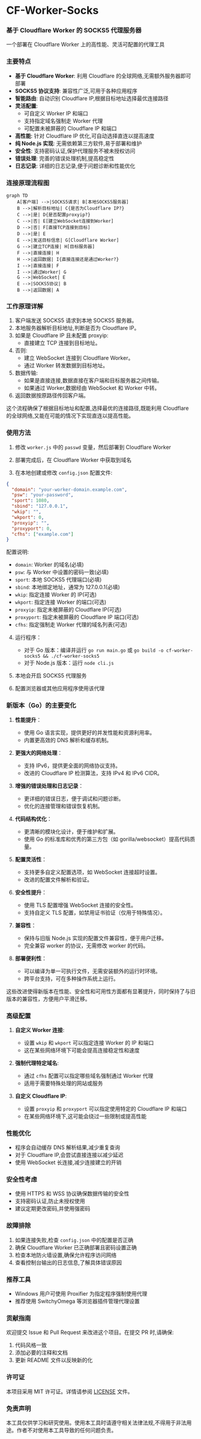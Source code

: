 # CF-Worker-Socks

### 基于 Cloudflare Worker 的 SOCKS5 代理服务器

一个部署在 Cloudflare Worker 上的高性能、灵活可配置的代理工具

### 主要特点

- **基于 Cloudflare Worker**: 利用 Cloudflare 的全球网络,无需额外服务器即可部署
- **SOCKS5 协议支持**: 兼容性广泛,可用于各种应用程序
- **智能路由**: 自动识别 Cloudflare IP,根据目标地址选择最优连接路径
- **灵活配置**:
  - 可自定义 Worker IP 和端口
  - 支持指定域名强制走 Worker 代理
  - 可配置未被屏蔽的 Cloudflare IP 和端口
- **高性能**: 针对 Cloudflare IP 优化,可自动选择直连以提高速度
- **纯 Node.js 实现**: 无需依赖第三方软件,易于部署和维护
- **安全性**: 支持密码认证,保护代理服务不被未授权访问
- **错误处理**: 完善的错误处理机制,提高稳定性
- **日志记录**: 详细的日志记录,便于问题诊断和性能优化

### 连接原理流程图

```mermaid
graph TD
    A[客户端] -->|SOCKS5请求| B[本地SOCKS5服务器]
    B -->|解析目标地址| C{是否为Cloudflare IP?}
    C -->|是| D{是否配置proxyip?}
    C -->|否| E[建立WebSocket连接到Worker]
    D -->|否| F[直接TCP连接到目标]
    D -->|是| E
    E -->|发送目标信息| G[Cloudflare Worker]
    G -->|建立TCP连接| H[目标服务器]
    F -->|直接连接| H
    H -->|返回数据| I{直接连接还是通过Worker?}
    I -->|直接连接| F
    I -->|通过Worker| G
    G -->|WebSocket| E
    E -->|SOCKS5协议| B
    B -->|返回数据| A
```

### 工作原理详解

1. 客户端发送 SOCKS5 请求到本地 SOCKS5 服务器。
2. 本地服务器解析目标地址,判断是否为 Cloudflare IP。
3. 如果是 Cloudflare IP 且未配置 proxyip:
   - 直接建立 TCP 连接到目标地址。
4. 否则:
   - 建立 WebSocket 连接到 Cloudflare Worker。
   - 通过 Worker 转发数据到目标地址。
5. 数据传输:
   - 如果是直接连接,数据直接在客户端和目标服务器之间传输。
   - 如果通过 Worker,数据经由 WebSocket 和 Worker 中转。
6. 返回数据按原路径传回客户端。

这个流程确保了根据目标地址和配置,选择最优的连接路径,既能利用 Cloudflare 的全球网络,又能在可能的情况下实现直连以提高性能。

### 使用方法

1. 修改 `worker.js` 中的 `passwd` 变量，然后部署到 Cloudflare Worker

2. 部署完成后，在 Cloudflare Worker 中获取到域名

3. 在本地创建或修改 `config.json` 配置文件:

```json
{
  "domain": "your-worker-domain.example.com",
  "psw": "your-password",
  "sport": 1080,
  "sbind": "127.0.0.1",
  "wkip": "",
  "wkport": 0,
  "proxyip": "",
  "proxyport": 0,
  "cfhs": ["example.com"]
}
```

配置说明:

- `domain`: Worker 的域名(必填)
- `psw`: 与 Worker 中设置的密码一致(必填)
- `sport`: 本地 SOCKS5 代理端口(必填)
- `sbind`: 本地绑定地址，通常为 127.0.0.1(必填)
- `wkip`: 指定连接 Worker 的 IP(可选)
- `wkport`: 指定连接 Worker 的端口(可选)
- `proxyip`: 指定未被屏蔽的 Cloudflare IP(可选)
- `proxyport`: 指定未被屏蔽的 Cloudflare IP 端口(可选)
- `cfhs`: 指定强制走 Worker 代理的域名列表(可选)

4. 运行程序：

   - 对于 Go 版本：编译并运行 `go run main.go` 或 `go build -o cf-worker-socks5 && ./cf-worker-socks5`
   - 对于 Node.js 版本：运行 `node cli.js`

5. 本地会开启 SOCKS5 代理服务

6. 配置浏览器或其他应用程序使用该代理

### 新版本（Go）的主要变化

1. **性能提升**：

   - 使用 Go 语言实现，提供更好的并发性能和资源利用率。
   - 内置更高效的 DNS 解析和缓存机制。

2. **更强大的网络处理**：

   - 支持 IPv6，提供更全面的网络协议支持。
   - 改进的 Cloudflare IP 检测算法，支持 IPv4 和 IPv6 CIDR。

3. **增强的错误处理和日志记录**：

   - 更详细的错误日志，便于调试和问题诊断。
   - 优化的连接管理和错误恢复机制。

4. **代码结构优化**：

   - 更清晰的模块化设计，便于维护和扩展。
   - 使用 Go 的标准库和优秀的第三方包（如 gorilla/websocket）提高代码质量。

5. **配置灵活性**：

   - 支持更多自定义配置选项，如 WebSocket 连接超时设置。
   - 改进的配置文件解析和验证。

6. **安全性提升**：

   - 使用 TLS 配置增强 WebSocket 连接的安全性。
   - 支持自定义 TLS 配置，如禁用证书验证（仅用于特殊情况）。

7. **兼容性**：

   - 保持与旧版 Node.js 实现的配置文件兼容性，便于用户迁移。
   - 完全兼容 worker 的协议，无需修改 worker 的代码。

8. **部署便利性**：
   - 可以编译为单一可执行文件，无需安装额外的运行时环境。
   - 跨平台支持，可在多种操作系统上运行。

这些改进使得新版本在性能、安全性和可用性方面都有显著提升，同时保持了与旧版本的兼容性，方便用户平滑迁移。

### 高级配置

1. **自定义 Worker 连接**:

   - 设置 `wkip` 和 `wkport` 可以指定连接 Worker 的 IP 和端口
   - 这在某些网络环境下可能会提高连接稳定性和速度

2. **强制代理特定域名**:

   - 通过 `cfhs` 配置可以指定哪些域名强制通过 Worker 代理
   - 适用于需要特殊处理的网站或服务

3. **自定义 Cloudflare IP**:
   - 设置 `proxyip` 和 `proxyport` 可以指定使用特定的 Cloudflare IP 和端口
   - 在某些网络环境下,这可能会绕过一些限制或提高性能

### 性能优化

- 程序会自动缓存 DNS 解析结果,减少重复查询
- 对于 Cloudflare IP,会尝试直接连接以减少延迟
- 使用 WebSocket 长连接,减少连接建立的开销

### 安全性考虑

- 使用 HTTPS 和 WSS 协议确保数据传输的安全性
- 支持密码认证,防止未授权使用
- 建议定期更改密码,并使用强密码

### 故障排除

1. 如果连接失败,检查 `config.json` 中的配置是否正确
2. 确保 Cloudflare Worker 已正确部署且密码设置正确
3. 检查本地防火墙设置,确保允许程序访问网络
4. 查看控制台输出的日志信息,了解具体错误原因

### 推荐工具

- Windows 用户可使用 Proxifier 为指定程序强制使用代理
- 推荐使用 SwitchyOmega 等浏览器插件管理代理设置

### 贡献指南

欢迎提交 Issue 和 Pull Request 来改进这个项目。在提交 PR 时,请确保:

1. 代码风格一致
2. 添加必要的注释和文档
3. 更新 README 文件以反映新的化

### 许可证

本项目采用 MIT 许可证。详情请参阅 [LICENSE](LICENSE) 文件。

### 免责声明

本工具仅供学习和研究使用。使用本工具时请遵守相关法律法规,不得用于非法用途。作者不对使用本工具导致的任何问题负责。

